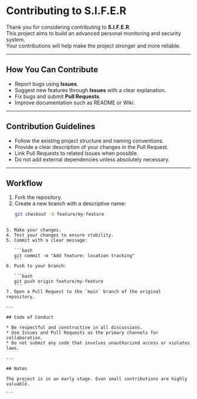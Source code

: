 # Contributing to S.I.F.E.R

Thank you for considering contributing to **S.I.F.E.R**.  
This project aims to build an advanced personal monitoring and security system.  
Your contributions will help make the project stronger and more reliable.

---

## How You Can Contribute
- Report bugs using **Issues**.  
- Suggest new features through **Issues** with a clear explanation.  
- Fix bugs and submit **Pull Requests**.  
- Improve documentation such as README or Wiki.  

---

## Contribution Guidelines
- Follow the existing project structure and naming conventions.  
- Provide a clear description of your changes in the Pull Request.  
- Link Pull Requests to related Issues when possible.  
- Do not add external dependencies unless absolutely necessary.  

---

## Workflow
1. Fork the repository.  
2. Create a new branch with a descriptive name:  
   ```bash
   git checkout -b feature/my-feature
````

3. Make your changes.
4. Test your changes to ensure stability.
5. Commit with a clear message:

   ```bash
   git commit -m "Add feature: location tracking"
   ```
6. Push to your branch:

   ```bash
   git push origin feature/my-feature
   ```
7. Open a Pull Request to the `main` branch of the original repository.

---

## Code of Conduct

* Be respectful and constructive in all discussions.
* Use Issues and Pull Requests as the primary channels for collaboration.
* Do not submit any code that involves unauthorized access or violates laws.

---

## Notes

The project is in an early stage. Even small contributions are highly valuable.

```
